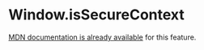 # Window.isSecureContext

[MDN documentation is already available](https://developer.mozilla.org/en-US/docs/Web/API/Window/isSecureContext) for this feature.
